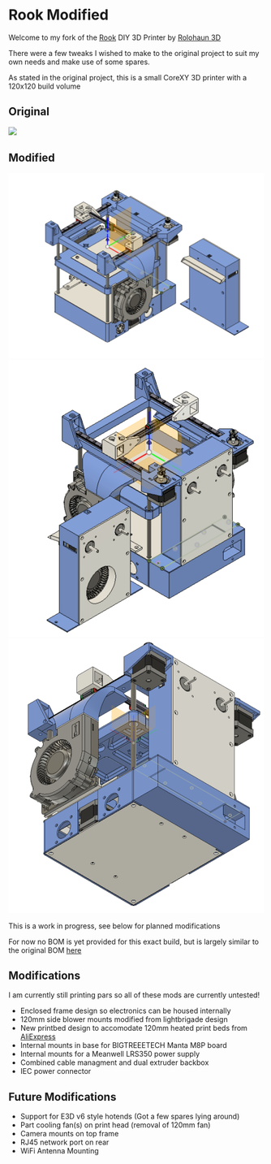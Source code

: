 # Rook Modified


Welcome to my fork of the [Rook](https://github.com/rolohaun/Rook) DIY 3D Printer by [Rolohaun 3D](https://github.com/rolohaun)

There were a few tweaks I wished to make to the original project to suit my own needs and make use of some spares.

As stated in the original project, this is a small CoreXY 3D printer with a 120x120 build volume

## Original
![](Build_Photos/rook.png)


## Modified
![](Mods/images/front.png)
![](Mods/images/rear.png)
![](Mods/images/underside.png)

This is a work in progress, see below for planned modifications

For now no BOM is yet provided for this exact build, but is largely similar to the original BOM [here](https://docs.google.com/spreadsheets/d/1oHDEvndkkvPFOBis4atrHRHK_DMTvttFUFWDg2He6To/edit#gid=0)

## Modifications

I am currently still printing pars so all of these mods are currently untested!

- Enclosed frame design so electronics can be housed internally
- 120mm side blower mounts modified from lightbrigade design
- New printbed design to accomodate 120mm heated print beds from [AliExpress](https://www.aliexpress.com/item/32817223944.html?spm=a2g0o.productlist.0.0.5a77207bQT2yfQ&algo_pvid=f581cb7c-eb07-4322-829c-548b666a4e14&algo_exp_id=f581cb7c-eb07-4322-829c-548b666a4e14-0&pdp_ext_f=%7B%22sku_id%22%3A%2264670618668%22%7D&pdp_npi=2%40dis%21GBP%2114.81%2111.11%21%21%212.56%21%21%402101d91e16689701025672224e1a4d%2164670618668%21sea&curPageLogUid=M2HsGsdnuVoj)
- Internal mounts in base for BIGTREEETECH Manta M8P board
- Internal mounts for a Meanwell LRS350 power supply
- Combined cable managment and dual extruder backbox
- IEC power connector

## Future Modifications
- Support for E3D v6 style hotends (Got a few spares lying around)
- Part cooling fan(s) on print head (removal of 120mm fan)
- Camera mounts on top frame
- RJ45 network port on rear
- WiFi Antenna Mounting


